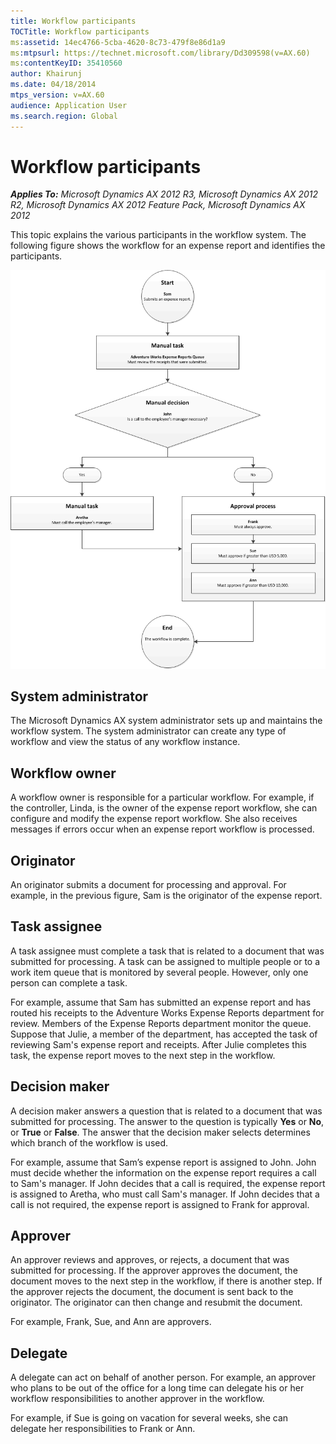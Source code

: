 ```yaml
---
title: Workflow participants
TOCTitle: Workflow participants
ms:assetid: 14ec4766-5cba-4620-8c73-479f8e86d1a9
ms:mtpsurl: https://technet.microsoft.com/library/Dd309598(v=AX.60)
ms:contentKeyID: 35410560
author: Khairunj
ms.date: 04/18/2014
mtps_version: v=AX.60
audience: Application User
ms.search.region: Global
---
```


# Workflow participants 


_**Applies To:** Microsoft Dynamics AX 2012 R3, Microsoft Dynamics AX 2012 R2, Microsoft Dynamics AX 2012 Feature Pack, Microsoft Dynamics AX 2012_

This topic explains the various participants in the workflow system. The following figure shows the workflow for an expense report and identifies the participants.

![Workflow with manual decision](images/Dd362144.Workflow_WithManualDecision(AX.60).gif "Workflow with manual decision")

## System administrator

The Microsoft Dynamics AX system administrator sets up and maintains the workflow system. The system administrator can create any type of workflow and view the status of any workflow instance.

## Workflow owner

A workflow owner is responsible for a particular workflow. For example, if the controller, Linda, is the owner of the expense report workflow, she can configure and modify the expense report workflow. She also receives messages if errors occur when an expense report workflow is processed.

## Originator

An originator submits a document for processing and approval. For example, in the previous figure, Sam is the originator of the expense report.

## Task assignee

A task assignee must complete a task that is related to a document that was submitted for processing. A task can be assigned to multiple people or to a work item queue that is monitored by several people. However, only one person can complete a task.

For example, assume that Sam has submitted an expense report and has routed his receipts to the Adventure Works Expense Reports department for review. Members of the Expense Reports department monitor the queue. Suppose that Julie, a member of the department, has accepted the task of reviewing Sam's expense report and receipts. After Julie completes this task, the expense report moves to the next step in the workflow.

## Decision maker

A decision maker answers a question that is related to a document that was submitted for processing. The answer to the question is typically **Yes** or **No**, or **True** or **False**. The answer that the decision maker selects determines which branch of the workflow is used.

For example, assume that Sam’s expense report is assigned to John. John must decide whether the information on the expense report requires a call to Sam's manager. If John decides that a call is required, the expense report is assigned to Aretha, who must call Sam's manager. If John decides that a call is not required, the expense report is assigned to Frank for approval.

## Approver

An approver reviews and approves, or rejects, a document that was submitted for processing. If the approver approves the document, the document moves to the next step in the workflow, if there is another step. If the approver rejects the document, the document is sent back to the originator. The originator can then change and resubmit the document.

For example, Frank, Sue, and Ann are approvers.

## Delegate

A delegate can act on behalf of another person. For example, an approver who plans to be out of the office for a long time can delegate his or her workflow responsibilities to another approver in the workflow.

For example, if Sue is going on vacation for several weeks, she can delegate her responsibilities to Frank or Ann.

  


